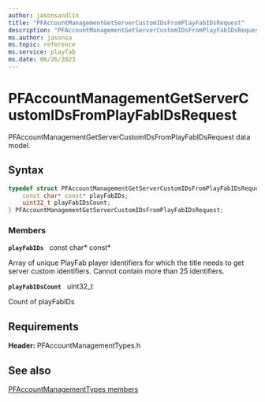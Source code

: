 ```yaml
---
author: jasonsandlin
title: "PFAccountManagementGetServerCustomIDsFromPlayFabIDsRequest"
description: "PFAccountManagementGetServerCustomIDsFromPlayFabIDsRequest data model."
ms.author: jasonsa
ms.topic: reference
ms.service: playfab
ms.date: 06/26/2023
---
```


# PFAccountManagementGetServerCustomIDsFromPlayFabIDsRequest  

PFAccountManagementGetServerCustomIDsFromPlayFabIDsRequest data model.  

## Syntax  
  
```cpp
typedef struct PFAccountManagementGetServerCustomIDsFromPlayFabIDsRequest {  
    const char* const* playFabIDs;  
    uint32_t playFabIDsCount;  
} PFAccountManagementGetServerCustomIDsFromPlayFabIDsRequest;  
```
  
### Members  
  
**`playFabIDs`** &nbsp; const char* const*  
  
Array of unique PlayFab player identifiers for which the title needs to get server custom identifiers. Cannot contain more than 25 identifiers.
  
**`playFabIDsCount`** &nbsp; uint32_t  
  
Count of playFabIDs
  
  
## Requirements  
  
**Header:** PFAccountManagementTypes.h
  
## See also  
[PFAccountManagementTypes members](../pfaccountmanagementtypes_members.md)  

  
  
